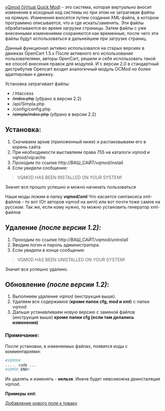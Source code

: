 
[vQmod (Virtual Quick Mod)](https://github.com/vqmod/vqmod/wiki)  - это система, которая виртуально вносит изменения в исходный код системы но при этом не затрагивая файлы на прямую. Изменения вносятся путем создания XML-файла, в котором программно описывается, что и где искать/заменять. Эти файлы обрабатываются во время загрузки страницы. Затем файлы с уже внесенными изменениями сохраняются как временные, после чего эти файлы будут использоваться в дальнейшем при загрузке страниц.

Данный функционал активно использовался на старых версиях в движках OpenCart 1.5.х
После активного его использования пользователями, авторы OpenCart, решили и себе использовать такой же способ внесения правок для модулей. И с версии 2.0 в стандартный дистрибутив Opencart входит аналогичный модуль OCMod но более адаптирован к движку.

Установка затрагивает файлы:
* /.htaccess
* ~~/index.php~~ (убрано в версии 2.2)
* /api/Simpla.php
* /config/config.php
* ~~/simpla/index.php~~ (убрано в версии 2.2)



## Установка:
1. Скачиваем архив (приложенный ниже) и распаковываем его в корень сайта
2. При необходимости выставляем права 755 на каталоги vqmod и vqmod/vqcache
3. Проходим по ссылке http://ВАШ_САЙТ/vqmod/install
4. Если увидели сообщение:

>VQMOD HAS BEEN INSTALLED ON YOUR SYSTEM!

Значит все прошло успешно и можно начинать пользоваться

Наши моды ложим в папку **vqmod/xml**
Что касается синтаксиса xml-файлов - то вот (От авторов vqmod на англ) или вот почти тоже самое на русском.
Так же, если кому нужно, то можно установить генератор xml-файлов



## Удаление _(после версии 1.2)_:
1. Проходим по ссылке http://ВАШ_САЙТ/vqmod/uninstall
2. Вводим логин и пароль администратора.
3. Если увидели в конце сообщение: 

>VQMOD HAS BEEN UNISTALLED ON YOUR SYSTEM!

Значит все успешно удалено.



## Обновление _(после версии 1.2)_:
1. Выполняем удаление vqmod (инструкция выше).
2. Удаляем все содержимое (**кроме папок cfg, mod и xml**) с папки vqmod
3. Дальше устанавливаем новую версию с заменой файлов (инструкция выше) **кроме папки cfg (если там делались изменения)**


### Примечание:
После установки, в изменяемых файлах, появятся коды с комментариями:
```php
#VQMOD#
..... code ...
#VQMOD_END#
```
Их удалять и изменять - **нельзя**. Иначе будет невозможна деинсталяция vqmod.


**Примеры xml:**

[Добавление нового поля к товару](http://forum.simplacms.ru/topic/11871-237-vqmod-simpacms-v13/#entry92231)


